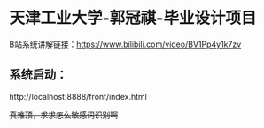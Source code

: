 # 天津工业大学-郭冠祺-毕业设计项目

B站系统讲解链接：https://www.bilibili.com/video/BV1Pp4y1k7zv
&emsp;
&emsp;

## 系统启动：
http://localhost:8888/front/index.html

~~真难顶，求求怎么敏感词识别啊~~
